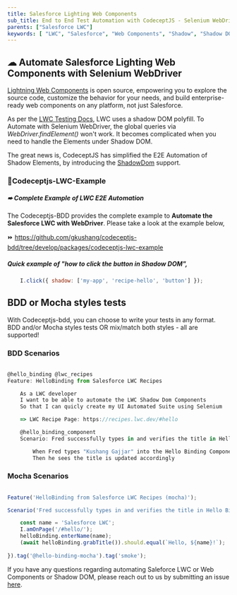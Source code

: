 ```yaml
---
title: Salesforce Lighting Web Components
sub_title: End to End Test Automation with CodeceptJS - Selenium WebDriver
parents: ["Salesforce LWC"]
keywords: [ "LWC", "Salesforce", "Web Components", "Shadow", "Shadow DOM"]
---
```


## ☁︎ Automate Salesforce Lighting Web Components with Selenium WebDriver

[Lightning Web Components](https://developer.salesforce.com/docs/component-library/documentation/en/lwc) is open source, empowering you to explore the source code, customize the behavior for your needs, and build enterprise-ready web components on any platform, not just Salesforce.

As per the [LWC Testing Docs](https://developer.salesforce.com/docs/component-library/documentation/en/lwc/lwc.testing_dom_api), LWC uses a shadow DOM polyfill. To Automate with Selenium WebDriver, the global queries via *WebDriver.findElement()* won't work. It becomes complicated when you need to handle the Elements under Shadow DOM. 

The great news is, CodeceptJS has simplified the E2E Automation of Shadow Elements, by introducing the [ShadowDom](https://github.com/Codeception/CodeceptJS/blob/master/docs/shadow.md) support. 

### 🚀Codeceptjs-LWC-Example
##### ➨ Complete Example of LWC E2E Automation 

The Codeceptjs-BDD provides the complete example to **Automate the Salesforce LWC with WebDriver**. Please take a look at the example below,

⏩ https://github.com/gkushang/codeceptjs-bdd/tree/develop/packages/codeceptjs-lwc-example

##### Quick example of "how to click the button in Shadow DOM",

```js
    I.click({ shadow: ['my-app', 'recipe-hello', 'button'] });
```

## BDD or Mocha styles tests

With Codeceptjs-bdd, you can choose to write your tests in any format. BDD and/or Mocha styles tests OR mix/match both styles - all are supported!

### BDD Scenarios

```js
 
@hello_binding @lwc_recipes
Feature: HelloBinding from Salesforce LWC Recipes

    As a LWC developer
    I want to be able to automate the LWC Shadow Dom Components
    So that I can quicly create my UI Automated Suite using Selenium

    => LWC Recipe Page: https://recipes.lwc.dev/#hello

    @hello_binding_component
    Scenario: Fred successfully types in and verifies the title in Hello Binding LWC Component

        When Fred types "Kushang Gajjar" into the Hello Binding Component
        Then he sees the title is updated accordingly

```

### Mocha Scenarios

```js
 
Feature('HelloBinding from Salesforce LWC Recipes (mocha)');

Scenario('Fred successfully types in and verifies the title in Hello Binding LWC Component', async (I, helloBinding) => {

    const name = 'Salesforce LWC';
    I.amOnPage('/#hello/');
    helloBinding.enterName(name);
    (await helloBinding.grabTitle()).should.equal(`Hello, ${name}!`);
    
}).tag('@hello-binding-mocha').tag('smoke');
```

If you have any questions regarding automating Saleforce LWC or Web Components or Shadow DOM, please reach out to us by submitting an issue [here](https://github.com/gkushang/codeceptjs-bdd/issues).


